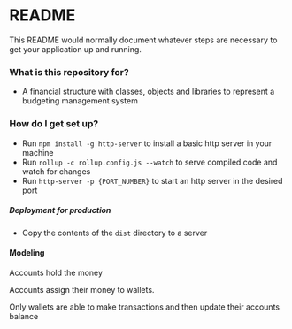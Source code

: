 # README

This README would normally document whatever steps are necessary to get your application up and running.

### What is this repository for?

- A financial structure with classes, objects and libraries to represent a budgeting management system

### How do I get set up?

- Run `npm install -g http-server` to install a basic http server in your machine
- Run `rollup -c rollup.config.js --watch` to serve compiled code and watch for changes
- Run `http-server -p {PORT_NUMBER}` to start an http server in the desired port

##### Deployment for production

- Copy the contents of the `dist` directory to a server

#### Modeling

Accounts hold the money

Accounts assign their money to wallets.

Only wallets are able to make transactions and then update their accounts balance